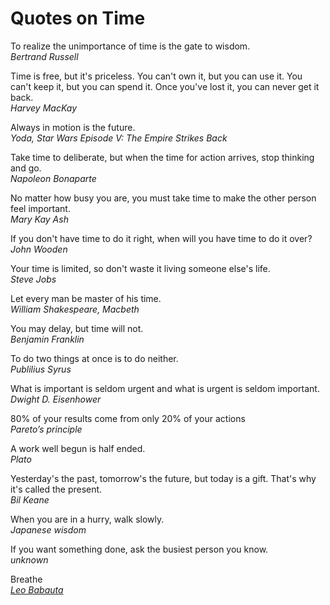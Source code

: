 
# Quotes on Time

To realize the unimportance of time is the gate to wisdom.
<br>*Bertrand Russell*

Time is free, but it's priceless. You can't own it, but you can use it. You can't 
keep it, but you can spend it. Once you've lost it, you can never get it back.
<br>*Harvey MacKay*

Always in motion is the future.
<br>*Yoda, Star Wars Episode V: The Empire Strikes Back*

Take time to deliberate, but when the time for action arrives, stop thinking and go.
<br>*Napoleon Bonaparte*

No matter how busy you are, you must take time to make the other person feel important.
<br>*Mary Kay Ash*

If you don't have time to do it right, when will you have time to do it over?
<br>*John Wooden*

Your time is limited, so don't waste it living someone else's life.
<br>*Steve Jobs*

Let every man be master of his time.
<br>*William Shakespeare, Macbeth*

You may delay, but time will not.
<br>*Benjamin Franklin*

To do two things at once is to do neither.
<br>*Publilius Syrus*

What is important is seldom urgent and what is urgent is seldom important.
<br>*Dwight D. Eisenhower*

80% of your results come from only 20% of your actions
<br>*Pareto’s principle*

A work well begun is half ended.
<br>*Plato*

Yesterday's the past, tomorrow's the future, but today is a gift. That's why it's called the present.
<br>*Bil Keane*

When you are in a hurry, walk slowly.
<br>*Japanese wisdom*

If you want something done, ask the busiest person you know.
<br>*unknown*

Breathe
<br>*[Leo Babauta](zenhabits.net)*
